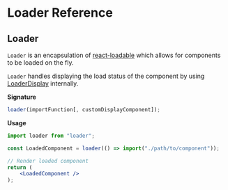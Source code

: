 # Loader Reference

## Loader

`Loader` is an encapsulation of [react-loadable](https://github.com/jamiebuilds/react-loadable) which allows for components to be loaded on the fly.

`Loader` handles displaying the load status of the component by using [LoaderDisplay](/components/loaderComponents.html#loaderdisplay) internally.

**Signature**
```jsx
loader(importFunction[, customDisplayComponent]);
```


**Usage**
```jsx
import loader from "loader";

const LoadedComponent = loader(() => import("./path/to/component"));

// Render loaded component
return (
    <LoadedComponent />
);
```